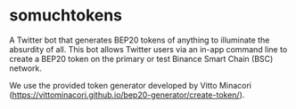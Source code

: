 # somuchtokens
A Twitter bot that generates BEP20 tokens of anything to illuminate the absurdity of all. This bot allows Twitter users via an in-app command line to create a BEP20 token on the primary or test Binance Smart Chain (BSC) network.

We use the provided token generator developed by Vitto Minacori (https://vittominacori.github.io/bep20-generator/create-token/). 
